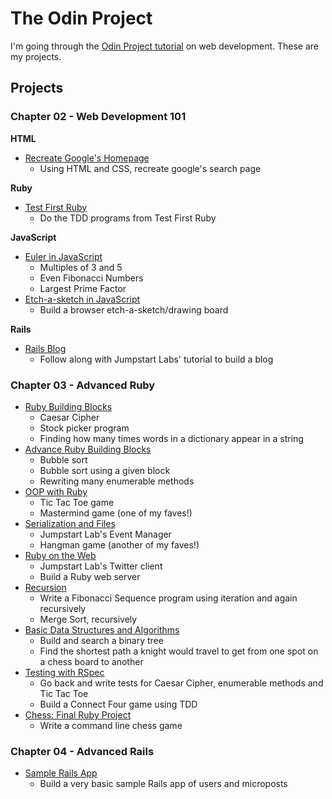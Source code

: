 # The Odin Project

I'm going through the [Odin Project tutorial](http://www.theodinproject.com) on web development. These are my projects.

## Projects

### Chapter 02 - Web Development 101

**HTML**

- [Recreate Google's Homepage](https://github.com/craftykate/odin-project/tree/master/Chapter_02-Web_Development_101/ch02_google_homepage)
	- Using HTML and CSS, recreate google's search page

**Ruby**

- [Test First Ruby](https://github.com/craftykate/odin-project/tree/master/Chapter_02-Web_Development_101/ch02_test_first_ruby)
	- Do the TDD programs from Test First Ruby

**JavaScript**

- [Euler in JavaScript](https://github.com/craftykate/odin-project/tree/master/Chapter_02-Web_Development_101/ch02_euler_in_javascript)
	- Multiples of 3 and 5
	- Even Fibonacci Numbers
	- Largest Prime Factor
- [Etch-a-sketch in JavaScript](https://github.com/craftykate/odin-project/tree/master/Chapter_02-Web_Development_101/ch02_etch_a_sketch)
	- Build a browser etch-a-sketch/drawing board

**Rails**

- [Rails Blog](https://github.com/craftykate/odin-project/tree/master/Chapter_02-Web_Development_101/ch02_jumpstart_rails_blog)
	- Follow along with Jumpstart Labs' tutorial to build a blog

### Chapter 03 - Advanced Ruby

- [Ruby Building Blocks](https://github.com/craftykate/odin-project/tree/master/ch03_ruby_building_blocks)
	- Caesar Cipher
	- Stock picker program
	- Finding how many times words in a dictionary appear in a string
- [Advance Ruby Building Blocks](https://github.com/craftykate/odin-project/tree/master/ch03_advanced_building_blocks)
	- Bubble sort
	- Bubble sort using a given block
	- Rewriting many enumerable methods
- [OOP with Ruby](https://github.com/craftykate/odin-project/tree/master/ch03_oop_with_ruby)
	- Tic Tac Toe game
	- Mastermind game (one of my faves!)
- [Serialization and Files](https://github.com/craftykate/odin-project/tree/master/ch03_serialization_and_files)
	- Jumpstart Lab's Event Manager
	- Hangman game (another of my faves!)
- [Ruby on the Web](https://github.com/craftykate/odin-project/tree/master/ch03_ruby_on_the_web)
	- Jumpstart Lab's Twitter client
	- Build a Ruby web server
- [Recursion](https://github.com/craftykate/odin-project/tree/master/ch03_recursion)
	- Write a Fibonacci Sequence program using iteration and again recursively
	- Merge Sort, recursively
- [Basic Data Structures and Algorithms](https://github.com/craftykate/odin-project/tree/master/ch03_data_structures_and_algorithms)
	- Build and search a binary tree
	- Find the shortest path a knight would travel to get from one spot on a chess board to another
- [Testing with RSpec](https://github.com/craftykate/odin-project/tree/master/ch03_testing_with_rspec)
	- Go back and write tests for Caesar Cipher, enumerable methods and Tic Tac Toe
	- Build a Connect Four game using TDD
- [Chess: Final Ruby Project](https://github.com/craftykate/odin-project/tree/master/ch03_chess)
	- Write a command line chess game

### Chapter 04 - Advanced Rails

- [Sample Rails App](https://github.com/craftykate/odin-project/tree/master/ch04_sample_app)
	- Build a very basic sample Rails app of users and microposts
